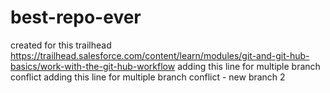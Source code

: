 # best-repo-ever
created for this trailhead
https://trailhead.salesforce.com/content/learn/modules/git-and-git-hub-basics/work-with-the-git-hub-workflow
adding this line for multiple branch conflict
adding this line for multiple branch conflict - new branch 2
